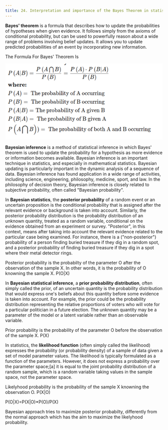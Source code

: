 ```yaml
---
title: 24. Interpretation and importance of the Bayes Theorem in statistical inference and the concept of prior, posterior probabilities and the likelihood.
---
```


**Bayes' theorem** is a formula that describes how to update the probabilities of hypotheses when given evidence. It follows simply from the axioms of conditional probability, but can be used to powerfully reason about a wide range of problems involving belief updates. It allows you to update predicted probabilities of an event by incorporating new information.

 The Formula For Bayes' Theorem Is
 
 
 ![alt text here](/img/bayes.png)
 

**Bayesian inference** is a method of statistical inference in which Bayes' theorem is used to update the probability for a hypothesis as more evidence or information becomes available. Bayesian inference is an important technique in statistics, and especially in mathematical statistics. Bayesian updating is particularly important in the dynamic analysis of a sequence of data. Bayesian inference has found application in a wide range of activities, including science, engineering, philosophy, medicine, sport, and law. In the philosophy of decision theory, Bayesian inference is closely related to subjective probability, often called "Bayesian probability". 


In **Bayesian statistics**, the **posterior probability** of a random event or an uncertain proposition is the conditional probability that is assigned after the relevant evidence or background is taken into account. Similarly, the posterior probability distribution is the probability distribution of an unknown quantity, treated as a random variable, conditional on the evidence obtained from an experiment or survey. "Posterior", in this context, means after taking into account the relevant evidence related to the particular case being examined. For instance, there is a ("non-posterior") probability of a person finding buried treasure if they dig in a random spot, and a posterior probability of finding buried treasure if they dig in a spot where their metal detector rings. 

Posterior probability is the probabilty of the parameter O after the observation of the sample X.
In other words, it is the probability of O knowning the sample X.
P(O|X)

In **Bayesian statistical inference**, a **prior probability distribution**, often simply called the prior, of an uncertain quantity is the probability distribution that would express one's beliefs about this quantity before some evidence is taken into account. For example, the prior could be the probability distribution representing the relative proportions of voters who will vote for a particular politician in a future election. The unknown quantity may be a parameter of the model or a latent variable rather than an observable variable. 

Prior probability is the probability of the parameter O before the observation of the sample X.
P(X)

In statistics, the **likelihood function** (often simply called the likelihood) expresses the probability (or probability density) of a sample of data given a set of model parameter values. The likelihood is typically formulated as a function of the parameters. However, it does not express a probability over the parameter space;[a] it is equal to the joint probability distribution of a random sample, which is a random variable taking values in the sample space, not the parameter space. 

Likelyhood probability is the probability of the sample X knowning the observation O.
    P(X|O)

P(O|X)=P(X|O)*P(O)/P(X)

Bayesian approach tries to maximize posterior probabilty, differently from the normal approach which has the aim to maximize the likelyhood probability.
